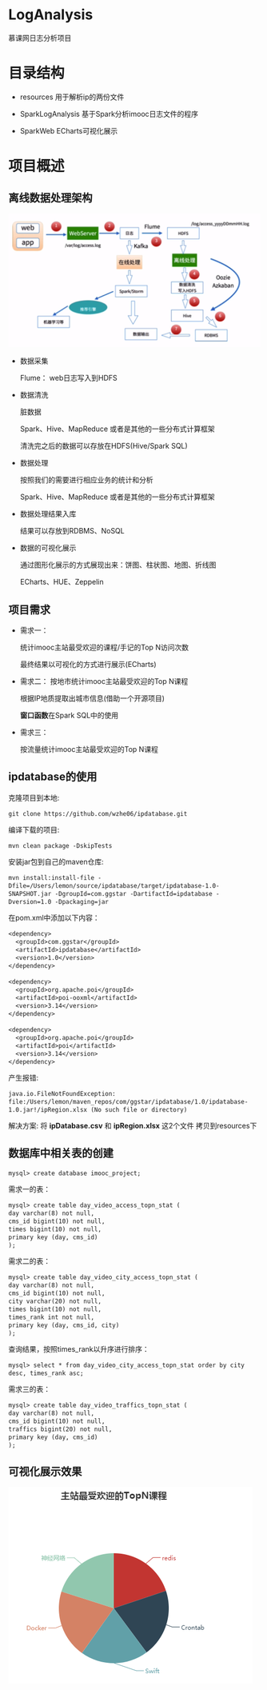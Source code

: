 # LogAnalysis

慕课网日志分析项目

# 目录结构

- resources
用于解析ip的两份文件

- SparkLogAnalysis
基于Spark分析imooc日志文件的程序

- SparkWeb
ECharts可视化展示

# 项目概述

## 离线数据处理架构

![Image text](pic/离线数据处理架构.png)

- 数据采集

  Flume： web日志写入到HDFS

- 数据清洗

  脏数据
  
  Spark、Hive、MapReduce 或者是其他的一些分布式计算框架 
  
  清洗完之后的数据可以存放在HDFS(Hive/Spark SQL)

- 数据处理

  按照我们的需要进行相应业务的统计和分析
  
  Spark、Hive、MapReduce 或者是其他的一些分布式计算框架

- 数据处理结果入库

  结果可以存放到RDBMS、NoSQL

- 数据的可视化展示

  通过图形化展示的方式展现出来：饼图、柱状图、地图、折线图
  
  ECharts、HUE、Zeppelin

## 项目需求

- 需求一：

  统计imooc主站最受欢迎的课程/手记的Top N访问次数

  最终结果以可视化的方式进行展示(ECharts)

- 需求二：
  按地市统计imooc主站最受欢迎的Top N课程

  根据IP地质提取出城市信息(借助一个开源项目)

  **窗口函数**在Spark SQL中的使用

- 需求三：

  按流量统计imooc主站最受欢迎的Top N课程

## ipdatabase的使用

克隆项目到本地:
```
git clone https://github.com/wzhe06/ipdatabase.git
```

编译下载的项目:
```
mvn clean package -DskipTests
```

安装jar包到自己的maven仓库:
```
mvn install:install-file -Dfile=/Users/lemon/source/ipdatabase/target/ipdatabase-1.0-SNAPSHOT.jar -DgroupId=com.ggstar -DartifactId=ipdatabase -Dversion=1.0 -Dpackaging=jar
```

在pom.xml中添加以下内容：
```
<dependency>
  <groupId>com.ggstar</groupId>
  <artifactId>ipdatabase</artifactId>
  <version>1.0</version>
</dependency>

<dependency>
  <groupId>org.apache.poi</groupId>
  <artifactId>poi-ooxml</artifactId>
  <version>3.14</version>
</dependency>

<dependency>
  <groupId>org.apache.poi</groupId>
  <artifactId>poi</artifactId>
  <version>3.14</version>
</dependency>
```

产生报错:
```
java.io.FileNotFoundException: 
file:/Users/lemon/maven_repos/com/ggstar/ipdatabase/1.0/ipdatabase-1.0.jar!/ipRegion.xlsx (No such file or directory)
```

解决方案:
将 **ipDatabase.csv** 和 **ipRegion.xlsx** 这2个文件 拷贝到resources下

## 数据库中相关表的创建
```
mysql> create database imooc_project;
```

需求一的表：
```
mysql> create table day_video_access_topn_stat (
day varchar(8) not null,
cms_id bigint(10) not null,
times bigint(10) not null,
primary key (day, cms_id)
);
```

需求二的表：
```
mysql> create table day_video_city_access_topn_stat (
day varchar(8) not null,
cms_id bigint(10) not null,
city varchar(20) not null,
times bigint(10) not null,
times_rank int not null,
primary key (day, cms_id, city)
);
```

查询结果，按照times_rank以升序进行排序：
```
mysql> select * from day_video_city_access_topn_stat order by city desc, times_rank asc;
```

需求三的表：
```
mysql> create table day_video_traffics_topn_stat (
day varchar(8) not null,
cms_id bigint(10) not null,
traffics bigint(20) not null,
primary key (day, cms_id)
);
```

## 可视化展示效果

![Image text](pic/展示效果.png)
